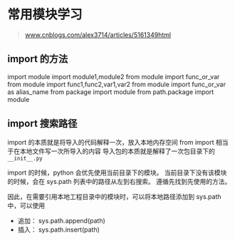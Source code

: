 # 常用模块学习

> www.cnblogs.com/alex3714/articles/5161349html

## import 的方法

import module
import module1,module2
from module import func_or_var
from module import func1,func2,var1,var2
from module import func_or_var as alias_name
from package import module
from path.package import module


## import 搜索路径

import 的本质就是将导入的代码解释一次，放入本地内存空间
from import 相当于在本地文件写一次所导入的内容
导入包的本质就是解释了一次包目录下的 `__init__.py`

import 的时候，python 会优先使用当前目录下的模块。
当前目录下没有该模块的时候，会在 sys.path 列表中的路径从左到右搜索。
遵循先找到先使用的方法。

因此，在需要引用本地工程目录中的模块时，可以将本地路径添加到 sys.path 中，可以使用

+ 追加： sys.path.append(path)
+ 插入： sys.path.insert(path)


